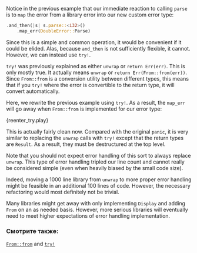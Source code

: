 Notice in the previous example that our immediate reaction to calling
`parse` is to `map` the error from a library error into our new custom
error type:

```rust
.and_then(|s| s.parse::<i32>()
    .map_err(DoubleError::Parse)
```

Since this is a simple and common operation, it would be convenient if it
could be elided. Alas, because `and_then` is not sufficiently flexible, it
cannot. However, we can instead use `try!`.

`try!` was previously explained as either `unwrap` or `return Err(err)`.
This is only mostly true. It actually means `unwrap` or
`return Err(From::from(err))`. Since `From::from` is a conversion utility
between different types, this means that if you `try!` where the error is
convertible to the return type, it will convert automatically.

Here, we rewrite the previous example using `try!`. As a result, the
`map_err` will go away when `From::from` is implemented for our error type:

{reenter_try.play}

This is actually fairly clean now. Compared with the original `panic`, it
is very similar to replacing the `unwrap` calls with `try!` except that the
return types are `Result`. As a result, they must be destructured at the
top level.

Note that you should not expect error handling of this sort to always
replace `unwrap`. This type of error handling tripled our line count and
cannot really be considered simple (even when heavily biased by the small
code size).

Indeed, moving a 1000 line library from `unwrap` to more proper error
handling might be feasible in an additional 100 lines of code. However, the
necessary refactoring would most definitely not be trivial.

Many libraries might get away with only implementing `Display` and
adding `From` on an as needed basis. However, more serious libraries will
eventually need to meet higher expectations of error handling implementation.

### Смотрите также:

[`From::from`][from] and [`try!`][try]

[from]: http://doc.rust-lang.org/std/convert/trait.From.html
[try]: http://doc.rust-lang.org/std/macro.try!.html
